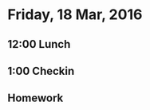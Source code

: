 Friday, 18 Mar, 2016
====================

12:00 Lunch
-----------

1:00 Checkin
------------

Homework
--------
